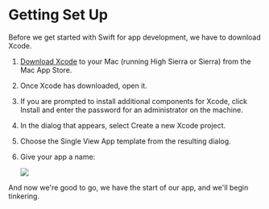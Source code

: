 # Getting Set Up

Before we get started with Swift for app development, we have to download Xcode.

1. [Download Xcode](https://itunes.apple.com/us/app/xcode/id497799835?mt=12/) to your Mac \(running High Sierra or Sierra\) from the Mac App Store.
2. Once Xcode has downloaded, open it.
3. If you are prompted to install additional components for Xcode, click Install and enter the password for an administrator on the machine.

4. In the dialog that appears, select Create a new Xcode project.

5. Choose the Single View App template from the resulting dialog.

6. Give your app a name:

   ![](xassets/Sushi0.png)

And now we're good to go, we have the start of our app, and we'll begin tinkering.

